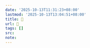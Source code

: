 ```yaml
---
date: '2025-10-13T11:31:23+08:00'
lastmod: '2025-10-13T13:04:51+08:00'
title: 󰩎
url: 󰩎
tags: []
src:
note:
---
```

